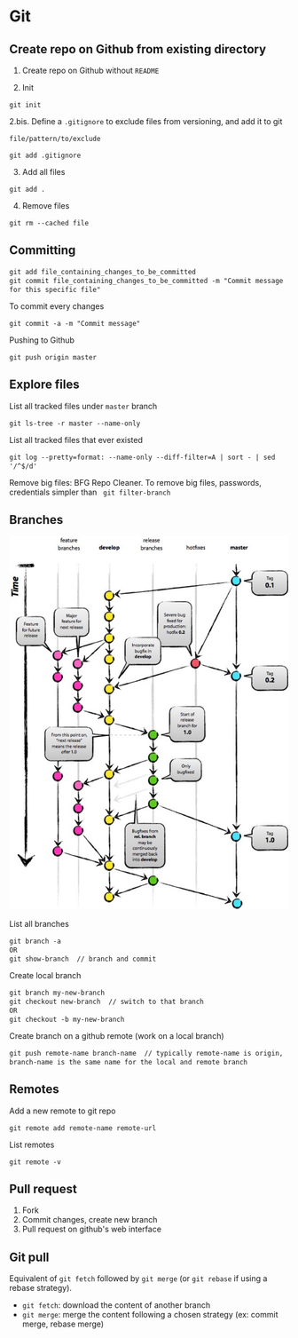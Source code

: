 # Git

## Create repo on Github from existing directory

1. Create repo on Github without `README`

2. Init
```
git init
```

2.bis. Define a `.gitignore` to exclude files from versioning, and add it to git
```
file/pattern/to/exclude
```

```
git add .gitignore
```

3. Add all files
```
git add .
```

4. Remove files
```
git rm --cached file
```

## Committing

```
git add file_containing_changes_to_be_committed
git commit file_containing_changes_to_be_committed -m "Commit message for this specific file"
```

To commit every changes
```
git commit -a -m "Commit message"
```

Pushing to Github
```
git push origin master
```

## Explore files

List all tracked files under `master` branch
```
git ls-tree -r master --name-only
```
List all tracked files that ever existed
```
git log --pretty=format: --name-only --diff-filter=A | sort - | sed '/^$/d'
```
Remove big files: BFG Repo Cleaner. To remove big files, passwords, credentials simpler than ` git filter-branch`

## Branches

![](./images/git_branches.jpeg)

List all branches
```
git branch -a
OR
git show-branch  // branch and commit 
```

Create local branch
```
git branch my-new-branch
git checkout new-branch  // switch to that branch 
OR
git checkout -b my-new-branch
```

Create branch on a github remote (work on a local branch)
```
git push remote-name branch-name  // typically remote-name is origin, branch-name is the same name for the local and remote branch
```

## Remotes

Add a new remote to git repo
```
git remote add remote-name remote-url
```

List remotes
```
git remote -v
```


## Pull request

1. Fork
2. Commit changes, create new branch
3. Pull request on github's web interface

## Git pull

Equivalent of `git fetch` followed by `git merge` (or `git rebase` if using a rebase strategy).

* `git fetch`: download the content of another branch
* `git merge`: merge the content following a chosen strategy (ex: commit merge, rebase merge)



